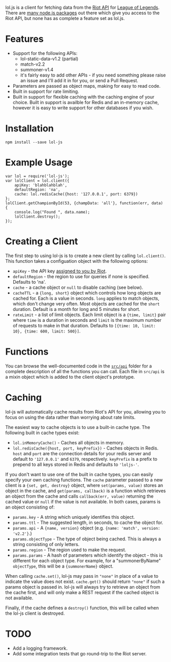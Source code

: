 lol.js is a client for fetching data from the [Riot API](https://developer.riotgames.com/api/methods)
for [League of Legends](http://na.leagueoflegends.com/).  There are
[many node.js packages](https://developer.riotgames.com/discussion/riot-games-api/show/iXR9Vl2A) out
there which give you access to the Riot API, but none has as complete a feature set as lol.js.

Features
========

* Support for the following APIs:
  * lol-static-data-v1.2 (partial)
  * match-v2.2
  * summoner-v1.4
  * it's fairly easy to add other APIs - if you need something please raise an issue and I'll
    add it in for you, or send a Pull Request.
* Parameters are passed as object maps, making for easy to read code.
* Built in support for rate limiting.
* Built in support for flexible caching with the caching engine of your choice.  Built in support
  is availble for Redis and an in-memory cache, however it is easy to write support for other
  databases if you wish.

Installation
============

    npm install --save lol-js

Example Usage
=============

```
var lol = require('lol-js');
var lolClient = lol.client({
    apiKey: 'blahblahblah',
    defaultRegion: 'na',
    cache: lol.redisCache({host: '127.0.0.1', port: 6379})
};
lolClient.getChampionById(53, {champData: 'all'}, function(err, data) {
    console.log("Found ", data.name);
    lolClient.destroy();
});
```

Creating a Client
=================

The first step to using lol-js is to create a new client by calling `lol.client()`.  This function
takes a configuation object with the following options:

* `apiKey` - the API key [assigned to you by Riot](https://developer.riotgames.com/).
* `defaultRegion` - the region to use for queries if none is specified.  Defaults to 'na'.
* `cache` - a cache object or `null` to disable caching (see below).
* `cacheTTL` - a `{long, short}` object which controls how long objects are cached
  for.  Each is a value in seconds.  `long` applies to match objects, which don't change very
  often.  Most objects are cached for the `short` duration.  Default is a month for long and
  5 minutes for short.
* `rateLimit` - a list of limit objects.  Each limit object is a `{time, limit}` pair where `time`
  is a duration in seconds and `limit` is the maximum number of requests to make in that
  duration.  Defaults to `[{time: 10, limit: 10}, {time: 600, limit: 500}]`.

Functions
=========

You can browse the well-documented code in the [`src/api`](https://github.com/jwalton/lol-js/tree/master/src/api)
folder for a complete description of all the functions you can call.  Each file in `src/api` is a
mixin object which is added to the client object's prototype.

Caching
=======

lol-js will automatically cache results from Riot's API for you, allowing you to focus on using
the data rather than worrying about rate limits.

The easiest way to cache objects is to use a built-in cache type.  The following built in cache
types exist:

* `lol.inMemoryCache()` - Caches all objects in memory.
* `lol.redisCache({host, port, keyPrefix})` - Caches objects in Redis.  `host` and `port` are
  the connection details for your redis server and default to `'127.0.0.1'` and `6379`,
  respectively.  `keyPrefix` is a prefix to prepend to all keys stored in Redis and defaults
  to `'loljs-'`.

If you don't want to use one of the built in cache types, you can easily specify your own caching
functions.  The `cache` parameter passed to a new client is a `{set, get, destroy}` object, where
`set(params, value)` stores an object in the cache, and `get(params, callback)`
is a function which retrieves an object from the cache and calls `callback(err, value)` returning
the cached value or `null` if the value is not available.  In both cases, params is an object
consisting of:

* `params.key` - A string which uniquely identifies this object.
* `params.ttl` - The suggested length, in seconds, to cache the object for.
* `params.api` - A `{name, version}` object (e.g. `{name: 'match', version: 'v2.2'}`.)
* `params.objectType` - The type of object being cached.  This is always a string consisting of
  only letters.
* `params.region` - The region used to make the request.
* `params.params` - A hash of parameters which identify the object - this is different for each
  object type.  For example, for a "summonerByName" `objectType`, this will be a `{summonerName}`
  object.

When calling `cache.set()`, lol-js may pass in `"none"` in place of a value to indicate the value
does not exist.  `cache.get()` should return `"none"` if such a params object is passed in.
lol-js will always try to retrieve an object from the cache first, and will only make a REST
request if the cached object is not available.

Finally, if the cache defines a `destroy()` function, this will be called when the lol-js client
is destroyed.

TODO
====

* Add a logging framework.
* Add some integration tests that go round-trip to the Riot server.
